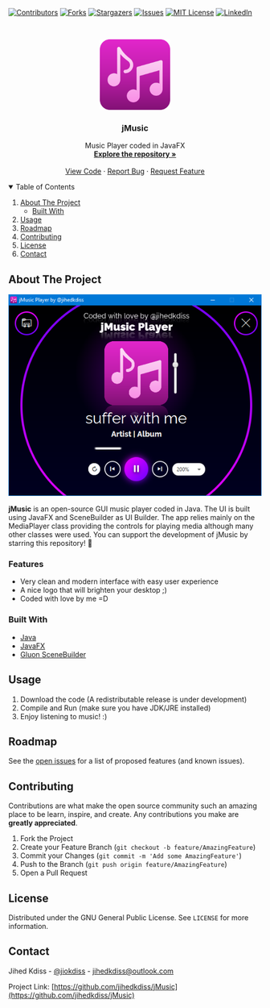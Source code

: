 [![Contributors][contributors-shield]][contributors-url]
[![Forks][forks-shield]][forks-url]
[![Stargazers][stars-shield]][stars-url]
[![Issues][issues-shield]][issues-url]
[![MIT License][license-shield]][license-url]
[![LinkedIn][linkedin-shield]][linkedin-url]

<!-- PROJECT LOGO -->
<br />
<p align="center">
  <a href="https://github.com/jihedkdiss/jMusic">
    <img src="Pictures/Logo.png" alt="Logo" width="140" height="140">
  </a>

  <h3 align="center">jMusic</h3>

  <p align="center">
    Music Player coded in JavaFX
    <br />
    <a href="https://github.com/jihedkdiss/jMusic"><strong>Explore the repository »</strong></a>
    <br />
    <br />
    <a href="https://github.com/jihedkdiss/jMusic">View Code</a>
    ·
    <a href="https://github.com/jihedkdiss/jMusic/issues">Report Bug</a>
    ·
    <a href="https://github.com/jihedkdiss/jMusic/issues">Request Feature</a>
  </p>
</p>

<!-- TABLE OF CONTENTS -->
<details open="open">
  <summary>Table of Contents</summary>
  <ol>
    <li>
      <a href="#about-the-project">About The Project</a>
      <ul>
        <li><a href="#built-with">Built With</a></li>
      </ul>
    </li>
    <li><a href="#usage">Usage</a></li>
    <li><a href="#roadmap">Roadmap</a></li>
    <li><a href="#contributing">Contributing</a></li>
    <li><a href="#license">License</a></li>
    <li><a href="#contact">Contact</a></li>
  </ol>
</details>

<!-- ABOUT THE PROJECT -->
## About The Project

<p align="center">
  <a href="https://github.com/jihedkdiss/jMusic">
    <img src="Pictures/Screenshot.PNG" alt="Screenshot">
  </a>
</p>

<b>jMusic</b> is an open-source GUI music player coded in Java. The UI is built using JavaFX and SceneBuilder as UI Builder.
The app relies mainly on the MediaPlayer class providing the controls for playing media although many other classes were used.
You can support the development of jMusic by starring this repository! 🌟

### Features

* Very clean and modern interface with easy user experience
* A nice logo that will brighten your desktop ;)
* Coded with love by me =D

### Built With

* [Java](https://en.wikipedia.org/wiki/Java_programming_language)
* [JavaFX](https://openjfx.io/)
* [Gluon SceneBuilder](https://gluonhq.com/products/scene-builder/)

## Usage
1. Download the code (A redistributable release is under development)
2. Compile and Run (make sure you have JDK/JRE installed)
3. Enjoy listening to music! :)

<!-- ROADMAP -->
## Roadmap

See the [open issues](https://github.com/jihedkdiss/jMusic/issues) for a list of proposed features (and known issues).



<!-- CONTRIBUTING -->
## Contributing

Contributions are what make the open source community such an amazing place to be learn, inspire, and create. Any contributions you make are **greatly appreciated**.

1. Fork the Project
2. Create your Feature Branch (`git checkout -b feature/AmazingFeature`)
3. Commit your Changes (`git commit -m 'Add some AmazingFeature'`)
4. Push to the Branch (`git push origin feature/AmazingFeature`)
5. Open a Pull Request



<!-- LICENSE -->
## License

Distributed under the GNU General Public License. See `LICENSE` for more information.



<!-- CONTACT -->
## Contact

Jihed Kdiss - [@jiokdiss](https://facebook.com/jiokdiss) - jihedkdiss@outlook.com

Project Link: [https://github.com/jihedkdiss/jMusic](https://github.com/jihedkdiss/jMusic)


<!-- MARKDOWN LINKS & IMAGES -->
<!-- https://www.markdownguide.org/basic-syntax/#reference-style-links -->
[contributors-shield]: https://img.shields.io/github/contributors/jihedkdiss/jMusic.svg?style=for-the-badge
[contributors-url]: https://github.com/jihedkdiss/jMusic/graphs/contributors
[forks-shield]: https://img.shields.io/github/forks/jihedkdiss/jMusic.svg?style=for-the-badge
[forks-url]: https://github.com/jihedkdiss/jMusic/network/members
[stars-shield]: https://img.shields.io/github/stars/jihedkdiss/jMusic.svg?style=for-the-badge
[stars-url]: https://github.com/jihedkdiss/jMusic/stargazers
[issues-shield]: https://img.shields.io/github/issues/jihedkdiss/jMusic.svg?style=for-the-badge
[issues-url]: https://github.com/jihedkdiss/jMusic/issues
[license-shield]: https://img.shields.io/github/license/jihedkdiss/jMusic.svg?style=for-the-badge
[license-url]: https://github.com/jihedkdiss/jMusic/blob/master/LICENSE.txt
[linkedin-shield]: https://img.shields.io/badge/-LinkedIn-black.svg?style=for-the-badge&logo=linkedin&colorB=555
[linkedin-url]: https://linkedin.com/in/jihedkdiss
